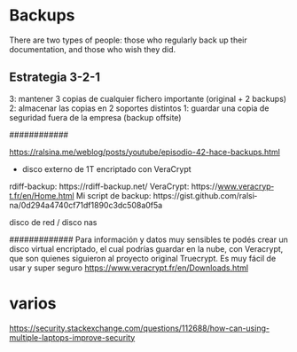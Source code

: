 # Backups

There are two types of people: those who regularly back up their documentation, and those who 
wish they did.

## Estrategia 3-2-1
3: mantener 3 copias de cualquier fichero importante (original + 2 backups)
2: almacenar las copias en 2 soportes distintos
1: guardar una copia de seguridad fuera de la empresa (backup offsite)

############

https://ralsina.me/weblog/posts/youtube/episodio-42-hace-backups.html

- disco externo de 1T encriptado con VeraCrypt

rdif­f-back­up: http­s://rdif­f-back­up.net/
Ve­r­aCryp­t: http­s://www.ve­r­acryp­t.fr/en/Home­.html
Mi script de back­up: http­s://gist.github.­com/ralsi­na/0d294a4740cf71d­f1890c3d­c508a0f5a

disco de red / disco nas

#############
Para información y datos muy sensibles te podés crear un disco virtual encriptado, el cual podrías guardar en la nube, con Veracrypt, que son quienes siguieron al proyecto original Truecrypt. Es muy fácil de usar y super seguro 
https://www.veracrypt.fr/en/Downloads.html








# varios
https://security.stackexchange.com/questions/112688/how-can-using-multiple-laptops-improve-security

